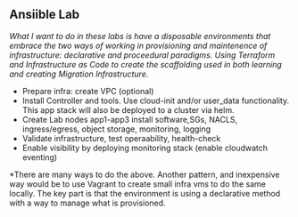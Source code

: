 ## Ansiible Lab
*What I want to do in these labs is have a disposable environments that embrace the two ways of working in provisioning and maintenence of infrastructure: declarative and proceedural paradigms. Using Terraform and Infrastructure as Code to create the scaffolding used in both learning and creating Migration Infrastructure.*

- Prepare infra: create VPC (optional)
- Install Controller and tools. Use cloud-init and/or user_data functionality. This app stack will also be deployed to a cluster via helm.
- Create Lab nodes app1-app3 install software,SGs, NACLS, ingress/egress, object storage, monitoring, logging
- Validate infrastructure, test operaability, health-check 
- Enable visibility by deploying monitoring stack (enable cloudwatch eventing) 

*There are many ways to do the above. Another pattern, and inexpensive way would be to use Vagrant to create small infra vms to do the same locally. The key part is that the environment is using a declarative method with a way to manage what is provisioned. 


